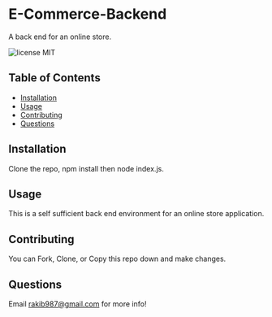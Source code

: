 # E-Commerce-Backend
A back end for an online store.

![license MIT](https://img.shields.io/badge/license-MIT-blue.svg)

<!-- ![Screenshot of Application](https://raw.githubusercontent.com/strawhat19/SQL-Employee-Tracker/main/assets/screenshot.JPG) -->

## **Table of Contents**
* [Installation](#installation)
* [Usage](#usage)
* [Contributing](#contributing)
* [Questions](#questions)

## Installation
Clone the repo, npm install then node index.js.

## Usage
This is a self sufficient back end environment for an online store application.

## Contributing
You can Fork, Clone, or Copy this repo down and make changes.

## Questions
Email rakib987@gmail.com for more info!